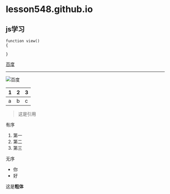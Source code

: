 # lesson548.github.io
## js学习

```
function view()
{

}

```

[百度](http://www.baidu.com)

---

![百度](https://www.baidu.com/img/bd_logo1.png)

1|2|3
---|---|---
a|b|c


>这是引用

有序

1. 第一
1. 第二
1. 第三


无序
- 你
- 好

这是**粗体**
